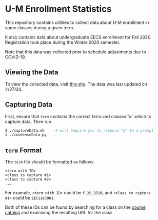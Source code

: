# U-M Enrollment Statistics
This repository contains utilities to collect data about U-M enrollment
in some classes during a given term.

It also contains data about undergraduate EECS enrollment for Fall 2020.
Registration took place during the Winter 2020 semester.

Note that this data was collected prior to schedule adjustments due to COVID-19.

## Viewing the Data
To view the collected data, visit
[this site](https://thomasebsmith.github.io/umich-enrollment/).
The data was last updated on 4/27/20.

## Capturing Data
First, ensure that `term` contains the correct term and classes for which to
capture data. Then run
```sh
$ ./captureData.sh     # will require you to respond "y" to a prompt
$ ./condenseData.py
```

## `term` Format
The `term` file should be formatted as follows:
```
<term with ID>
<class to capture #1>
<class to capture #2>
...
```

For example, `<term with ID>` could be `f_20_2310`, and
`<class to capture #1>` could be `EECS183001`.

Both of these IDs can be found by searching for a class on the
[course catalog](https://www.lsa.umich.edu/cg/)
and examining the resulting URL for the class.
